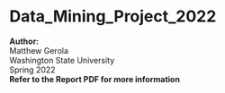# Data_Mining_Project_2022

**Author:**<br>
Matthew Gerola<br>
Washington State University<br>
Spring 2022<br>
**Refer to the Report PDF for more information**<br>
